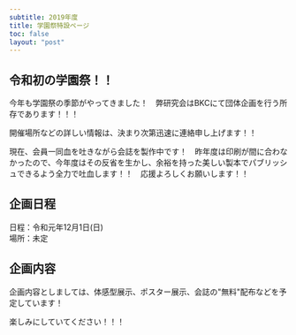 ```yaml
---
subtitle: 2019年度
title: 学園祭特設ページ
toc: false
layout: "post"
---
```


## 令和初の学園祭！！

今年も学園祭の季節がやってきました！　弊研究会はBKCにて団体企画を行う所存であります！！！

開催場所などの詳しい情報は、決まり次第迅速に連絡申し上げます！！

現在、会員一同血を吐きながら会誌を製作中です！　昨年度は印刷が間に合わなかったので、今年度はその反省を生かし、余裕を持った美しい製本でパブリッシュできるよう全力で吐血します！！　応援よろしくお願いします！！

## 企画日程

日程：令和元年12月1日(日)  
場所：未定

## 企画内容

企画内容としましては、体感型展示、ポスター展示、会誌の"無料"配布などを予定しています！

楽しみにしていてください！！！